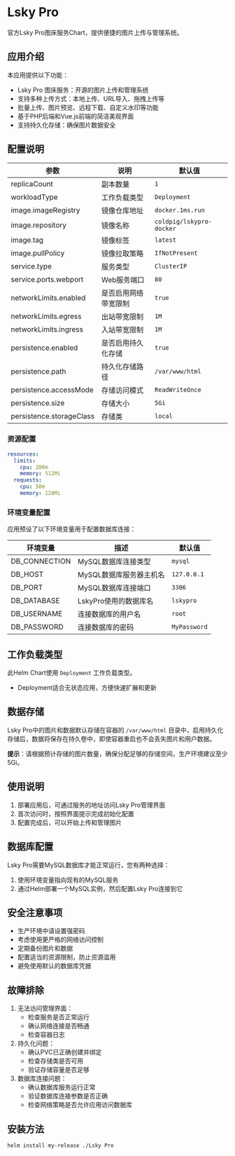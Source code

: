 # Lsky Pro

官方Lsky Pro图床服务Chart，提供便捷的图片上传与管理系统。

## 应用介绍

本应用提供以下功能：
- Lsky Pro 图床服务：开源的图片上传和管理系统
- 支持多种上传方式：本地上传、URL导入、拖拽上传等
- 批量上传、图片预览、远程下载、自定义水印等功能
- 基于PHP后端和Vue.js前端的简洁美观界面
- 支持持久化存储：确保图片数据安全

## 配置说明

| 参数 | 说明 | 默认值 |
|------|------|--------|
| replicaCount | 副本数量 | `1` |
| workloadType | 工作负载类型 | `Deployment` |
| image.imageRegistry | 镜像仓库地址 | `docker.1ms.run` |
| image.repository | 镜像名称 | `coldpig/lskypro-docker` |
| image.tag | 镜像标签 | `latest` |
| image.pullPolicy | 镜像拉取策略 | `IfNotPresent` |
| service.type | 服务类型 | `ClusterIP` |
| service.ports.webport | Web服务端口 | `80` |
| networkLimits.enabled | 是否启用网络带宽限制 | `true` |
| networkLimits.egress | 出站带宽限制 | `1M` |
| networkLimits.ingress | 入站带宽限制 | `1M` |
| persistence.enabled | 是否启用持久化存储 | `true` |
| persistence.path | 持久化存储路径 | `/var/www/html` |
| persistence.accessMode | 存储访问模式 | `ReadWriteOnce` |
| persistence.size | 存储大小 | `5Gi` |
| persistence.storageClass | 存储类 | `local` |

### 资源配置
```yaml
resources:
  limits:
    cpu: 200m
    memory: 512Mi
  requests:
    cpu: 50m
    memory: 128Mi
```

### 环境变量配置
应用预设了以下环境变量用于配置数据库连接：

| 环境变量 | 描述 | 默认值 |
|---------|------|--------|
| DB_CONNECTION | MySQL数据库连接类型 | `mysql` |
| DB_HOST | MySQL数据库服务器主机名 | `127.0.0.1` |
| DB_PORT | MySQL数据库连接端口 | `3306` |
| DB_DATABASE | LskyPro使用的数据库名 | `lskypro` |
| DB_USERNAME | 连接数据库的用户名 | `root` |
| DB_PASSWORD | 连接数据库的密码 | `MyPassword` |

## 工作负载类型

此Helm Chart使用 `Deployment` 工作负载类型。

- Deployment适合无状态应用，方便快速扩展和更新

## 数据存储

Lsky Pro中的图片和数据默认存储在容器的 `/var/www/html` 目录中，启用持久化存储后，数据将保存在持久卷中，即使容器重启也不会丢失图片和用户数据。

**提示**：请根据预计存储的图片数量，确保分配足够的存储空间，生产环境建议至少 5Gi。

## 使用说明

1. 部署应用后，可通过服务的地址访问Lsky Pro管理界面
2. 首次访问时，按照界面提示完成初始化配置
3. 配置完成后，可以开始上传和管理图片

## 数据库配置

Lsky Pro需要MySQL数据库才能正常运行，您有两种选择：
1. 使用环境变量指向现有的MySQL服务
2. 通过Helm部署一个MySQL实例，然后配置Lsky Pro连接到它

## 安全注意事项

- 生产环境中请设置强密码
- 考虑使用更严格的网络访问控制
- 定期备份图片和数据
- 配置适当的资源限制，防止资源滥用
- 避免使用默认的数据库凭据

## 故障排除

1. 无法访问管理界面：
   - 检查服务是否正常运行
   - 确认网络连接是否畅通
   - 检查容器日志
2. 持久化问题：
   - 确认PVC已正确创建并绑定
   - 检查存储类是否可用
   - 验证存储容量是否足够
3. 数据库连接问题：
   - 确认数据库服务运行正常
   - 验证数据库连接参数是否正确
   - 检查网络策略是否允许应用访问数据库

## 安装方法

```bash
helm install my-release ./Lsky Pro
```

